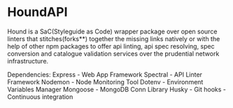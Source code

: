 # HoundAPI
Hound is a SaC(Styleguide as Code) wrapper package over open source linters that stitches(forks**) together the missing links natively or with the help of other npm packages to offer api linting, api spec resolving, spec conversion and catalogue validation services over the prudential network infrastructure. 



Dependencies:
Express - Web App Framework
Spectral - API Linter Framework
Nodemon - Node Monitoring Tool
Dotenv - Environment Variables Manager
Mongoose - MongoDB Conn Library
Husky - Git hooks - Continuous integration




